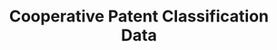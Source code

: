 ---
layout: default
bigquery: https://console.cloud.google.com/bigquery?p=patents-public-data&d=cpc&page=dataset
citation: '“Cooperative Patent Classification” by the EPO and USPTO, for public use. '
contributors: EPO, USPTO
cost: None
description: Cooperative Patent Classification Data contains the scheme and definitions
  of the Cooperative Patent Classification system for classifying patent documents.
  The CPC is the result of a partnership between the EPO and the USPTO in their joint
  effort to develop a common, internationally compatible classification system for
  technical documents, in particular patent publications, which will be used by both
  offices in the patent granting process
documentation: https://www.cooperativepatentclassification.org/cpcSchemeAndDefinitions
last_edit: 04/13/2022, 11:53:29
location: https://www.cooperativepatentclassification.org/index
maintained_by: USPTO, EPO
schema_fields:
- sizeCache
- informative_references
- status
- notAllocatable
- ipc_concordant
- childGroups
- breakdownCode
- breakdown_code
- level
- application_references
- dateRevised
- definition
- child_groups
- limiting_references
- children
- applicationReferences
- titleFull
- additional_only
- limitingReferences
- date_revised
- synonyms
- parents
- residual_references
- informativeReferences
- titlePart
- title_full
- title_part
- not_allocatable
- ipcConcordant
- glossary
- residualReferences
- symbol
shortname: cooperative_patent_classification
tags:
- patents
- science
title: Cooperative Patent Classification Data
uuid: 984374a7-16e9-4b35-9445-458daceb01bf
---